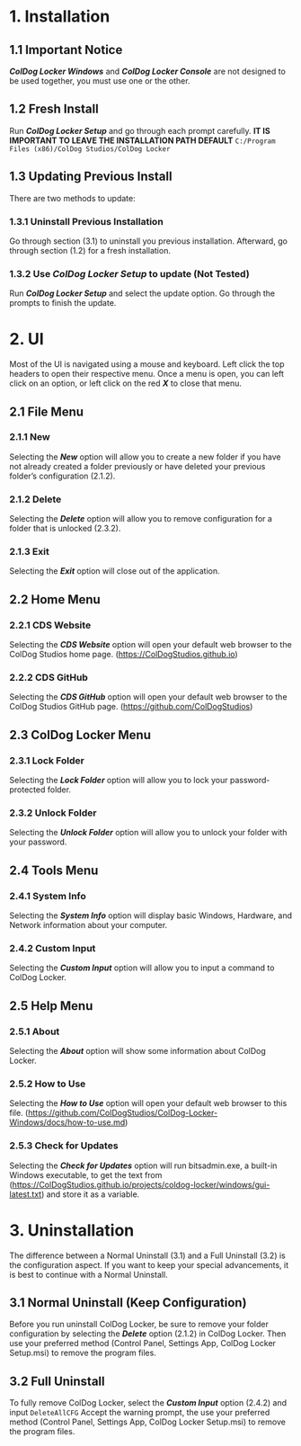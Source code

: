 # 1. Installation

## 1.1 Important Notice
   ***ColDog Locker Windows*** and ***ColDog Locker Console*** are not designed to be used together, you must use one or the other.

## 1.2 Fresh Install
  Run ***ColDog Locker Setup*** and go through each prompt carefully. **IT IS IMPORTANT TO LEAVE THE INSTALLATION PATH DEFAULT** ```C:/Program Files (x86)/ColDog Studios/ColDog Locker```

## 1.3 Updating Previous Install
  There are two methods to update:
  
### 1.3.1 Uninstall Previous Installation
  Go through section (3.1) to uninstall you previous installation. Afterward, go through section (1.2) for a fresh installation.

### 1.3.2 Use ***ColDog Locker Setup*** to update (Not Tested)
  Run ***ColDog Locker Setup*** and select the update option. Go through the prompts to finish the update.

# 2. UI
  Most of the UI is navigated using a mouse and keyboard. Left click the top headers to open their respective menu. Once a menu is open, you can left click on an option, or left click on the red ***X*** to close that menu.

## 2.1 File Menu

### 2.1.1 New
  Selecting the ***New*** option will allow you to create a new folder if you have not already created a folder previously or have deleted your previous folder’s configuration (2.1.2).

### 2.1.2 Delete
  Selecting the ***Delete*** option will allow you to remove configuration for a folder that is unlocked (2.3.2).

### 2.1.3 Exit
  Selecting the ***Exit*** option will close out of the application.

## 2.2 Home Menu

### 2.2.1 CDS Website
  Selecting the ***CDS Website*** option will open your default web browser to the ColDog Studios home page. (https://ColDogStudios.github.io)

### 2.2.2 CDS GitHub
  Selecting the ***CDS GitHub*** option will open your default web browser to the ColDog Studios GitHub page. (https://github.com/ColDogStudios)

## 2.3 ColDog Locker Menu

### 2.3.1 Lock Folder
  Selecting the ***Lock Folder*** option will allow you to lock your password-protected folder.

### 2.3.2 Unlock Folder
  Selecting the ***Unlock Folder*** option will allow you to unlock your folder with your password.

## 2.4 Tools Menu

### 2.4.1 System Info
  Selecting the ***System Info*** option will display basic Windows, Hardware, and Network information about your computer.

### 2.4.2 Custom Input
  Selecting the ***Custom Input*** option will allow you to input a command to ColDog Locker.

## 2.5 Help Menu

### 2.5.1 About
  Selecting the ***About*** option will show some information about ColDog Locker.
  
### 2.5.2 How to Use
  Selecting the ***How to Use*** option will open your default web browser to this file. (https://github.com/ColDogStudios/ColDog-Locker-Windows/docs/how-to-use.md)

### 2.5.3 Check for Updates
  Selecting the ***Check for Updates*** option will run bitsadmin.exe, a built-in Windows executable, to get the text from (https://ColDogStudios.github.io/projects/coldog-locker/windows/gui-latest.txt) and store it as a variable.

# 3. Uninstallation
  The difference between a Normal Uninstall (3.1) and a Full Uninstall (3.2) is the configuration aspect. If you want to keep your special advancements, it is best to continue with a Normal Uninstall.

## 3.1 Normal Uninstall (Keep Configuration)
  Before you run uninstall ColDog Locker, be sure to remove your folder configuration by selecting the ***Delete*** option (2.1.2) in ColDog Locker. Then use your preferred method (Control Panel, Settings App, ColDog Locker Setup.msi) to remove the program files.

## 3.2 Full Uninstall
  To fully remove ColDog Locker, select the ***Custom Input*** option (2.4.2) and input ```DeleteAllCFG``` Accept the warning prompt, the use your preferred method (Control Panel, Settings App, ColDog Locker Setup.msi) to remove the program files.
 
